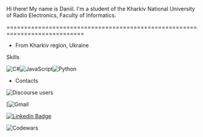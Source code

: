 Hi there! My name is Daniil.
I'm a student of the Kharkiv National University of Radio Electronics, Faculty of Informatics.

============================================================================

* From Kharkiv region, Ukraine



Skills

![C#](https://img.shields.io/badge/c%23-%23239120.svg?style=for-the-badge&logo=c-sharp&logoColor=white)![JavaScript](https://img.shields.io/badge/javascript-%23323330.svg?style=for-the-badge&logo=javascript&logoColor=%23F7DF1E)![Python](https://img.shields.io/badge/python-3670A0?style=for-the-badge&logo=python&logoColor=ffdd54)

* Contacts
<img alt="Discourse users" src="https://img.shields.io/discourse/users?server=discord.com%2Fusers%2Fiseedevilinmyroom%233031">

[![Gmail](https://img.shields.io/badge/Gmail-D14836?style=for-the-badge&logo=gmail&logoColor=white)

[![Linkedin Badge](https://img.shields.io/badge/-ludehsar-blue?style=flat-square&logo=Linkedin&logoColor=white&link=https://www.linkedin.com/in/ludehsar/)](https://www.linkedin.com/in/ludehsar/)

![Codewars](https://www.codewars.com/users/hardtry_samurai/badges/large)
